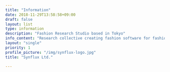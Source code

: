 ```yaml
---
title: "Information"
date: 2018-11-29T13:58:58+09:00
draft: false
layout: list
type: information
description: "Fashion Research Studio based in Tokyo"
info_content: "Research collective creating fashion software for fashion designers to design more sustainably."
layout: "single"
priority: 1
profile_picture: "/img/synflux-logo.jpg"
title: "Synflux Ltd."

---
```


